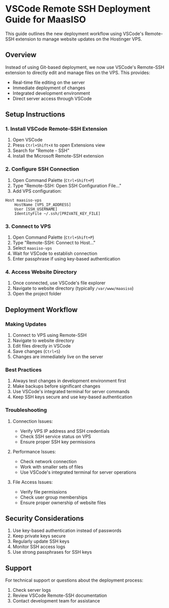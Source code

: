 # VSCode Remote SSH Deployment Guide for MaasISO

This guide outlines the new deployment workflow using VSCode's Remote-SSH extension to manage website updates on the Hostinger VPS.

## Overview
Instead of using Git-based deployment, we now use VSCode's Remote-SSH extension to directly edit and manage files on the VPS. This provides:
- Real-time file editing on the server
- Immediate deployment of changes
- Integrated development environment
- Direct server access through VSCode

## Setup Instructions

### 1. Install VSCode Remote-SSH Extension
1. Open VSCode
2. Press `Ctrl+Shift+X` to open Extensions view
3. Search for "Remote - SSH"
4. Install the Microsoft Remote-SSH extension

### 2. Configure SSH Connection
1. Open Command Palette (`Ctrl+Shift+P`)
2. Type "Remote-SSH: Open SSH Configuration File..."
3. Add VPS configuration:
```ssh
Host maasiso-vps
    HostName [VPS_IP_ADDRESS]
    User [SSH_USERNAME]
    IdentityFile ~/.ssh/[PRIVATE_KEY_FILE]
```

### 3. Connect to VPS
1. Open Command Palette (`Ctrl+Shift+P`)
2. Type "Remote-SSH: Connect to Host..."
3. Select `maasiso-vps`
4. Wait for VSCode to establish connection
5. Enter passphrase if using key-based authentication

### 4. Access Website Directory
1. Once connected, use VSCode's file explorer
2. Navigate to website directory (typically `/var/www/maasiso`)
3. Open the project folder

## Deployment Workflow

### Making Updates
1. Connect to VPS using Remote-SSH
2. Navigate to website directory
3. Edit files directly in VSCode
4. Save changes (`Ctrl+S`)
5. Changes are immediately live on the server

### Best Practices
1. Always test changes in development environment first
2. Make backups before significant changes
3. Use VSCode's integrated terminal for server commands
4. Keep SSH keys secure and use key-based authentication

### Troubleshooting
1. Connection Issues:
   - Verify VPS IP address and SSH credentials
   - Check SSH service status on VPS
   - Ensure proper SSH key permissions

2. Performance Issues:
   - Check network connection
   - Work with smaller sets of files
   - Use VSCode's integrated terminal for server operations

3. File Access Issues:
   - Verify file permissions
   - Check user group memberships
   - Ensure proper ownership of website files

## Security Considerations
1. Use key-based authentication instead of passwords
2. Keep private keys secure
3. Regularly update SSH keys
4. Monitor SSH access logs
5. Use strong passphrases for SSH keys

## Support
For technical support or questions about the deployment process:
1. Check server logs
2. Review VSCode Remote-SSH documentation
3. Contact development team for assistance
